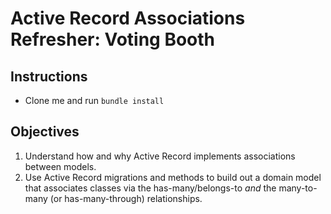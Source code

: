 # Active Record Associations Refresher: Voting Booth

## Instructions
-  Clone me and run ```bundle install```

## Objectives

1. Understand how and why Active Record implements associations between models.
2. Use Active Record migrations and methods to build out a domain model that associates classes via the has-many/belongs-to *and* the many-to-many (or has-many-through) relationships.
